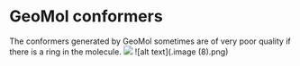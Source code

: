 # GeoMol conformers

The conformers generated by GeoMol sometimes are of very poor quality if there is a ring in the molecule.
![](.visual_abstract_white_background.jpg)
![alt text](.image (8).png)
